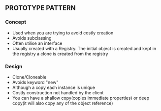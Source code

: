 ## PROTOTYPE PATTERN

### Concept
- Used when you are trying to avoid costly creation
- Avoids subclassing
- Often utilise an interface
- Usually created with a Registry. The initial object is created and kept in the registry a clone is created from the registry

### Design
- Clone/Cloneable
- Avoids keyword "new"
- Although a copy each instance is unique
- Costly construction not handled by the client
- You can have a shallow copy(copies immediate properties) or deep copy(it will also copy any of the object reference)
